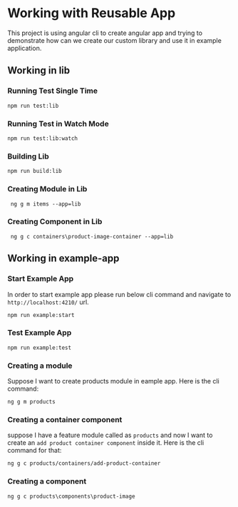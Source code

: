 # Working with Reusable App
This project is using angular cli to create angular app and trying to demonstrate how can we create our custom library and use it in example application.

## Working in lib

### Running Test Single Time
```
npm run test:lib
```

### Running Test in Watch Mode
```
npm run test:lib:watch
```

### Building Lib
```
npm run build:lib
```

### Creating Module in Lib
```
 ng g m items --app=lib
```

### Creating Component in Lib
```
 ng g c containers\product-image-container --app=lib
```


## Working in example-app

### Start Example App
In order to start example app please run below cli command and navigate to `http://localhost:4210/` url.
```
npm run example:start
```

### Test Example App
```
npm run example:test
```

### Creating a module
Suppose I want to create products module in eample app. Here is the cli command:
```
ng g m products
```

### Creating a container component
suppose I have a feature module called as `products` and now I want to create an `add product container component` inside it. Here is the cli command for that:
```
ng g c products/containers/add-product-container 
```

### Creating a component
```
ng g c products\components\product-image
```